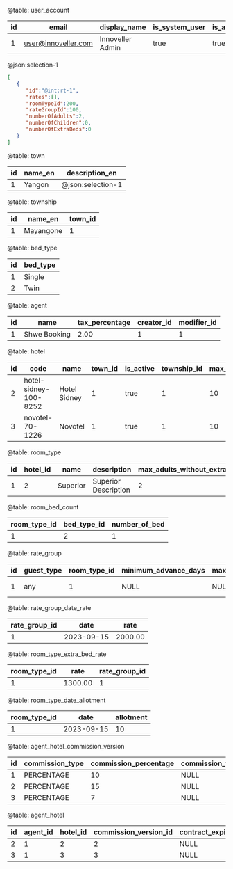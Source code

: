 @table: user_account

| id | email               | display_name     | is_system_user | is_active | get_notified |
|----|---------------------|------------------|----------------|-----------|--------------|
| 1  | user@innoveller.com | Innoveller Admin | true           | true      | false        |


@json:selection-1
```json
[
   {
      "id":"@int:rt-1",
      "rates":[],
      "roomTypeId":200,
      "rateGroupId":100,
      "numberOfAdults":2,
      "numberOfChildren":0,
      "numberOfExtraBeds":0
   }
]
```


@table: town

| id | name_en | description_en    |
|----|---------|-------------------|
| 1  | Yangon  | @json:selection-1 |

@table: township

| id | name_en   | town_id |
|----|-----------|---------|
| 1  | Mayangone | 1       |


@table: bed_type

| id | bed_type |
|----|----------|
| 1  | Single   |
| 2  | Twin     |

@table: agent

| id | name         | tax_percentage | creator_id | modifier_id |
|----|--------------|----------------|------------|-------------|
| 1  | Shwe Booking | 2.00           | 1          | 1           |


@table: hotel

| id | code                  | name         | town_id | is_active | township_id | max_child_age | created_by | property_type | is_tax_excluded | is_partial_payment_allowed | is_archived |
|----|-----------------------|--------------|---------|-----------|-------------|---------------|------------|---------------|-----------------|----------------------------|-------------|
| 2  | hotel-sidney-100-8252 | Hotel Sidney | 1       | true      | 1           | 10            | 1          | hotel         | false           | false                      | false       |
| 3  | novotel-70-1226       | Novotel      | 1       | true      | 1           | 10            | 1          | hotel         | false           | false                      | false       |


@table: room_type

| id | hotel_id | name     | description          | max_adults_without_extra_bed | max_guests_without_extra_bed | max_adults_with_extra_bed | max_guests_with_extra_bed | number_of_extra_bed | name_mm | number_of_room | is_active | is_archived | priority |
|----|----------|----------|----------------------|------------------------------|------------------------------|---------------------------|---------------------------|---------------------|---------|----------------|-----------|-------------|----------|
| 1  | 2        | Superior | Superior Description | 2                            | 2                            | 3                         | 3                         | 1                   |         | 10             | true      | false       | -1       |

@table: room_bed_count

| room_type_id | bed_type_id | number_of_bed |
|--------------|-------------|---------------|
| 1            | 2           | 1             |

@table: rate_group

| id | guest_type | room_type_id | minimum_advance_days | maximum_advance_days | title         | currency | is_active | based_on_plan_id | additional_percentage | dependent_rate_type | additional_flat_amount | template_type |
|----|------------|--------------|----------------------|----------------------|---------------|----------|-----------|------------------|-----------------------|---------------------|------------------------|---------------|
| 1  | any        | 1            | NULL                 | NULL                 | Standard Rate | MMK      | true      | NULL             | NULL                  | NULL                | NULL                   | DEFAULT       |

@table: rate_group_date_rate

| rate_group_id | date       | rate    |
|---------------|------------|---------|
| 1             | 2023-09-15 | 2000.00 |

@table: room_type_extra_bed_rate

| room_type_id | rate    | rate_group_id |
|--------------|---------|---------------|
| 1            | 1300.00 | 1             |

@table: room_type_date_allotment

| room_type_id | date       | allotment |
|--------------|------------|-----------|
| 1            | 2023-09-15 | 10        |


@table: agent_hotel_commission_version

| id | commission_type | commission_percentage | commission_flat_amount | created_by | commissions_by_room_types | group_id |
|----|-----------------|-----------------------|------------------------|------------|---------------------------|----------|
| 1  | PERCENTAGE      | 10                    | NULL                   | 1          | NULL                      | @uuid:g1 |
| 2  | PERCENTAGE      | 15                    | NULL                   | 1          |                           | @uuid:g1 |
| 3  | PERCENTAGE      | 7                     | NULL                   | 1          | NULL                      | @uuid:g2 |

@table: agent_hotel

| id | agent_id | hotel_id | commission_version_id | contract_expiration_date |
|----|----------|----------|-----------------------|--------------------------|
| 2  | 1        | 2        | 2                     | NULL                     |
| 3  | 1        | 3        | 3                     | NULL                     |




